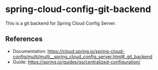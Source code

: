 # spring-cloud-config-git-backend
This is a git backend for Spring Cloud Config Server.

## References
* Documentation: https://cloud.spring.io/spring-cloud-config/multi/multi__spring_cloud_config_server.html#_git_backend
* Guide: https://spring.io/guides/gs/centralized-configuration/